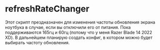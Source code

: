 # refreshRateChanger
Этот скрипт прездназначен для изменения частоты обновления экрана ноутбука в случае, если вы отключили его от питания. Пока поддерживаются 165гц и 60гц (потому что у меня Razer Blade 14 2022 XD). В дальнейшем планирую создать конфиг, в котором можно будет выбирать частоту обновления.
